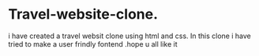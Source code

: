 # Travel-website-clone.
i have created a travel websit clone using html and  css. In this clone i have tried to make a user frindly fontend .hope u all like it 
